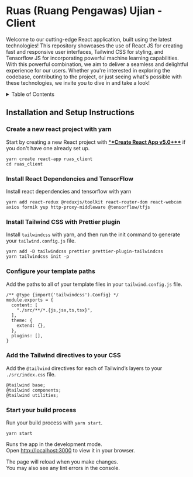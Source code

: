 # Ruas (Ruang Pengawas) Ujian - Client

Welcome to our cutting-edge React application, built using the latest technologies! This repository showcases the use of React JS for creating fast and responsive user interfaces, Tailwind CSS for styling, and Tensorflow JS for incorporating powerful machine learning capabilities. With this powerful combination, we aim to deliver a seamless and delightful experience for our users. Whether you're interested in exploring the codebase, contributing to the project, or just seeing what's possible with these technologies, we invite you to dive in and take a look!

<!-- TABLE OF CONTENTS -->
<details>
  <summary>Table of Contents</summary>
  <ol>
    <li>
      <a href="#installation-and-setup-instructions">Installation and Setup Instructions</a>
      <ul>
        <li><a href="#create-a-new-react-project-with-yarn">Create a new react project with yarn</a></li>
        <li><a href="#install-react-dependencies-and-tensorflow">Install React Dependencies and TensorFlow</a></li>
        <li><a href="#install-tailwind-css-with-prettier-plugin">Install Tailwind CSS with Prettier plugin</a></li>
        <li><a href="#configure-your-template-paths">Configure your template paths</a></li>
        <li><a href="#add-the-tailwind-directives-to-your-css">Add the Tailwind directives to your CSS</a></li>
        <li><a href="#start-your-build-process">Start your build process</a></li>
      </ul>
    </li>
  </ol>
</details>

<!-- INSTALLATION AND SETUP INSTRUCTIONS -->

## Installation and Setup Instructions

### Create a new react project with yarn

Start by creating a new React project with [\***\*Create React App v5.0+\*\***](https://create-react-app.dev/docs/getting-started/) if you don't have one already set up.

```
yarn create react-app ruas_client
cd ruas_client
```

### Install React Dependencies and TensorFlow

Install react dependencies and tensorflow with yarn

```
yarn add react-redux @reduxjs/toolkit react-router-dom react-webcam axios formik yup http-proxy-middleware @tensorflow/tfjs
```

### Install Tailwind CSS with Prettier plugin

Install `tailwindcss` with yarn, and then run the init command to generate your `tailwind.config.js` file.

```
yarn add -D tailwindcss prettier prettier-plugin-tailwindcss
yarn tailwindcss init -p
```

### Configure your template paths

Add the paths to all of your template files in your `tailwind.config.js` file.

```
/** @type {import('tailwindcss').Config} */
module.exports = {
  content: [
    "./src/**/*.{js,jsx,ts,tsx}",
  ],
  theme: {
    extend: {},
  },
  plugins: [],
}
```

### Add the Tailwind directives to your CSS

Add the `@tailwind` directives for each of Tailwind’s layers to your `./src/index.css` file.

```
@tailwind base;
@tailwind components;
@tailwind utilities;
```

### Start your build process

Run your build process with `yarn start`.

```
yarn start
```

Runs the app in the development mode.\
Open [http://localhost:3000](http://localhost:3000) to view it in your browser.

The page will reload when you make changes.\
You may also see any lint errors in the console.
